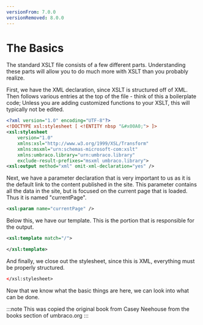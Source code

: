 ```yaml
---
versionFrom: 7.0.0
versionRemoved: 8.0.0
---
```


# The Basics
The standard XSLT file consists of a few different parts. Understanding these parts will allow you to do much more with XSLT than you probably realize.

First, we have the XML declaration, since XSLT is structured off of XML. Then follows various entries at the top of the file - think of this a boilerplate code; Unless you are adding customized functions to your XSLT, this will typically not be edited.

```xml
<?xml version="1.0" encoding="UTF-8"?>
<!DOCTYPE xsl:stylesheet [ <!ENTITY nbsp "&#x00A0;"> ]>
<xsl:stylesheet
    version="1.0"
    xmlns:xsl="http://www.w3.org/1999/XSL/Transform"
    xmlns:msxml="urn:schemas-microsoft-com:xslt"
    xmlns:umbraco.library="urn:umbraco.library"
    exclude-result-prefixes="msxml umbraco.library">
<xsl:output method="xml" omit-xml-declaration="yes" />
```

Next, we have a parameter declaration that is very important to us as it is the default link to the content published in the site.  This parameter contains all the data in the site, but is focused on the current page that is loaded.  Thus it is named "currentPage".

```xml
<xsl:param name="currentPage" />
```

Below this, we have our template.  This is the portion that is responsible for the output.

```xml
<xsl:template match="/">

</xsl:template>
```

And finally, we close out the stylesheet, since this is XML, everything must be properly structured.

```xml
</xsl:stylesheet>
```

Now that we know what the basic things are here, we can look into what can be done.

:::note
This was copied the original book from Casey Neehouse from the books section of umbraco.org
:::
